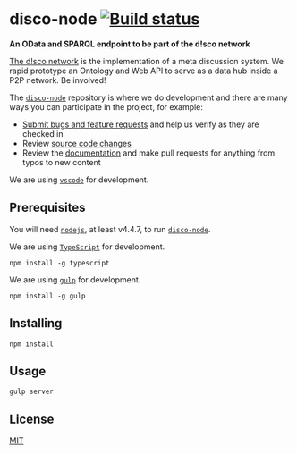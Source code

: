 # disco-node [![Build status](https://travis-ci.org/disco-network/disco-node.svg)](https://travis-ci.org/disco-network/disco-node)
**An OData and SPARQL endpoint to be part of the d!sco network**

[The d!sco network](https://disco-network.org) is the implementation of a meta discussion system. We rapid prototype an Ontology and Web API to serve as a data hub inside a P2P network. Be involved!

The [`disco-node`](https://github.com/disco-network/disco-node) repository is where we do development and there are many ways you can participate in the project, for example:

* [Submit bugs and feature requests](https://github.com/disco-network/disco-node/issues) and help us verify as they are checked in
* Review [source code changes](https://github.com/disco-network/disco-node/pulls)
* Review the [documentation](https://github.com/disco-network/disco-node-docs) and make pull requests for anything from typos to new content

We are using [`vscode`](https://code.visualstudio.com/) for development.

## Prerequisites

You will need [`nodejs`](https://nodejs.org/), at least v4.4.7, to run [`disco-node`](https://github.com/disco-network/disco-node).

We are using [`TypeScript`](https://www.typescriptlang.org/) for development.
```
npm install -g typescript
```

We are using [`gulp`](https://www.gulpjs.org/) for development.
```
npm install -g gulp
```

## Installing

```shell
npm install
```

## Usage

```shell
gulp server
```

## License

[MIT](https://github.com/disco-network/disco-node/blob/master/LICENSE)